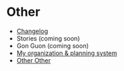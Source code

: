 # Other

<div class="text-2xl">

- [Changelog](/other/changelog)
- Stories (coming soon)
- Gon Guon (coming soon)
- [My organization & planning system](/other/planning)
- [Other Other](/other/other)

</div>